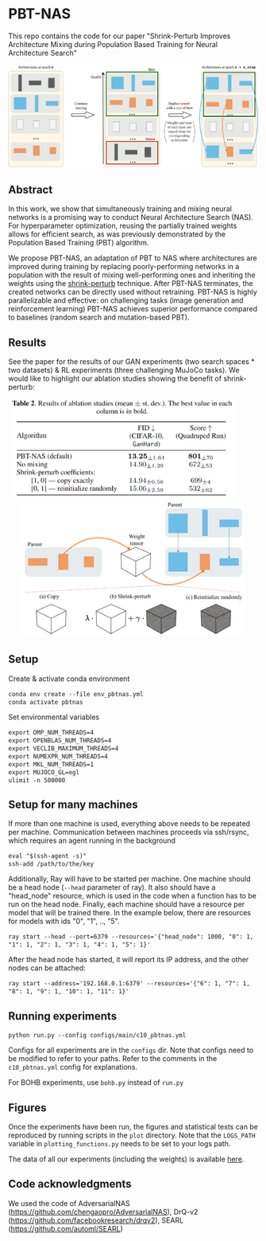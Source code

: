 # PBT-NAS

This repo contains the code for our paper "Shrink-Perturb Improves Architecture Mixing during Population Based Training for Neural Architecture Search"

<p align="middle">
    <img width="800" src="images/PBT_NAS_overview.png">
</p>

## Abstract

In this work, we show that simultaneously training and mixing neural networks is a promising way to conduct Neural Architecture Search (NAS). For hyperparameter optimization, reusing the partially trained weights allows for efficient search, as was previously demonstrated by the Population Based Training (PBT) algorithm.

We propose PBT-NAS, an adaptation of PBT to NAS where architectures are improved during training by replacing poorly-performing networks in a population with the result of mixing well-performing ones and inheriting the weights using the [shrink-perturb](https://proceedings.neurips.cc/paper/2020/hash/288cd2567953f06e460a33951f55daaf-Abstract.html) technique. After PBT-NAS terminates, the created networks can be directly used without retraining. PBT-NAS is highly parallelizable and effective: on challenging tasks (image generation and reinforcement learning) PBT-NAS achieves superior performance compared to baselines (random search and mutation-based PBT).

## Results

See the paper for the results of our GAN experiments (two search spaces * two datasets) & RL experiments (three challenging MuJoCo tasks). 
We would like to highlight our ablation studies showing the benefit of shrink-perturb:

<p align="middle">
    <img width="450" src="images/pbtnas_table_ablation.png"> 
    <img height="150" hspace="20"/>
    <img width="450" src="images/shrink_perturb_spectrum.png">
</p>

## Setup
Create & activate conda environment 
```
conda env create --file env_pbtnas.yml
conda activate pbtnas
```
Set environmental variables
```
export OMP_NUM_THREADS=4
export OPENBLAS_NUM_THREADS=4
export VECLIB_MAXIMUM_THREADS=4
export NUMEXPR_NUM_THREADS=4
export MKL_NUM_THREADS=1
export MUJOCO_GL=egl
ulimit -n 500000
```
## Setup for many machines
If more than one machine is used, everything above needs to be repeated per machine. Communication between machines proceeds via ssh/rsync, which requires an agent running in the background
```
eval "$(ssh-agent -s)"
ssh-add /path/to/the/key
```
Additionally, Ray will have to be started per machine.
One machine should be a head node (``--head`` parameter of ray). It also should have a "head_node" resource, which is used in the code when a function has to be run on the head node. Finally, each machine should have a resource per model that will be trained there. In the example below, there are resources for models with ids "0", "1", .., "5".
```
ray start --head --port=6379 --resources='{"head_node": 1000, "0": 1, "1": 1, "2": 1, "3": 1, "4": 1, "5": 1}'
```
After the head node has started, it will report its IP address, and the other nodes can be attached:
```
ray start --address='192.168.0.1:6379' --resources='{"6": 1, "7": 1, "8": 1, "9": 1, "10": 1, "11": 1}'
```
## Running experiments
```
python run.py --config configs/main/c10_pbtnas.yml
```
Configs for all experiments are in the ``configs`` dir. Note that configs need to be modified to refer to your paths. Refer to the comments in the ``c10_pbtnas.yml`` config for explanations.

For BOHB experiments, use ``bohb.py`` instead of ``run.py``

## Figures
Once the experiments have been run, the figures and statistical tests can be reproduced by running scripts in the ``plot`` directory. Note that the ``LOGS_PATH`` variable in ``plotting_functions.py`` needs to be set to your logs path.

The data of all our experiments (including the weights) is available [here](https://surfdrive.surf.nl/files/index.php/s/g8RzR9xfWzm06gZ).

## Code acknowledgments
We used the code of AdversarialNAS (https://github.com/chengaopro/AdversarialNAS), DrQ-v2 (https://github.com/facebookresearch/drqv2), SEARL (https://github.com/automl/SEARL)
